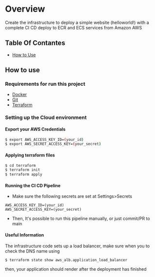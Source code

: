 # Overview

Create the infrastructure to deploy a simple website (helloworld!) with a complete CI CD deploy to ECR and ECS services from Amazon AWS

## Table Of Contantes
* [How to Use](#how-to-use)


## How to use

### Requirements for run this project

* [Docker](https://docs.docker.com/engine/install/)
* [Git](https://git-scm.com/)
* [Terraform](https://developer.hashicorp.com/terraform/downloads?product_intent=terraform)


### Setting up the Cloud environment

#### Export your AWS Credentials

```sh
$ export AWS_ACCESS_KEY_ID=(your_id)
$ export AWS_SECRET_ACCESS_KEY=(your_secret)
```

#### Applying terraform files

```sh
$ cd terraform
$ terraform init
$ terraform apply
```

#### Running the CI CD Pipeline

* Make sure the following secrets are set at Settings>Secrets
```
AWS_ACCESS_KEY_ID=(your_id)
AWS_SECRET_ACCESS_KEY=(your_secret)
```
* Then, It's possible to run this pipeline manually, or just commit/PR to main

#### Useful Information
The infrastructure code sets up a load balancer, make sure when you to check the DNS name using

```sh
$ terraform state show aws_alb.application_load_balancer
```
then, your application should render after the deployment has finished
